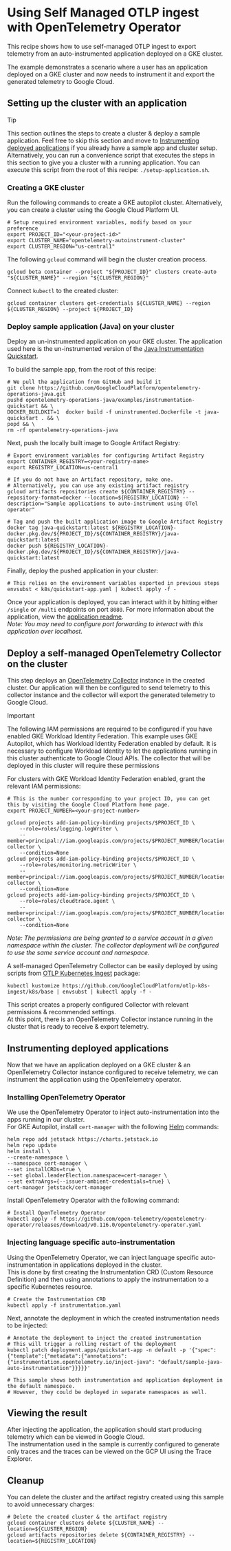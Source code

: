 # Using Self Managed OTLP ingest with OpenTelemetry Operator

This recipe shows how to use self-managed OTLP ingest to export telemetry from an auto-instrumented application deployed on a GKE cluster.

The example demonstrates a scenario where a user has an application deployed on a GKE cluster and now needs to instrument it and export the generated telemetry to Google Cloud.

## Setting up the cluster with an application

> [!TIP]
> This section outlines the steps to create a cluster & deploy a sample application. Feel free to skip this section and move to [Instrumenting deployed applications](#instrumenting-deployed-applications) if you already have a sample app and cluster setup. \
> Alternatively, you can run a convenience script that executes the steps in this section to give you a cluster with a running application. You can execute this script from the root of this recipe: `./setup-application.sh`. 

### Creating a GKE cluster

Run the following commands to create a GKE autopilot cluster. Alternatively, you can create a cluster using the Google Cloud Platform UI.

```shell
# Setup required environment variables, modify based on your preference
export PROJECT_ID="<your-project-id>"
export CLUSTER_NAME="opentelemetry-autoinstrument-cluster"
export CLUSTER_REGION="us-central1"
```

The following `gcloud` command will begin the cluster creation process.
```shell
gcloud beta container --project "${PROJECT_ID}" clusters create-auto "${CLUSTER_NAME}" --region "${CLUSTER_REGION}"
```

Connect `kubectl` to the created cluster:
```shell
gcloud container clusters get-credentials ${CLUSTER_NAME} --region ${CLUSTER_REGION} --project ${PROJECT_ID}
```

### Deploy sample application (Java) on your cluster

Deploy an un-instrumented application on your GKE cluster. The application used here is the un-instrumented version of the [Java Instrumentation Quickstart](https://github.com/GoogleCloudPlatform/opentelemetry-operations-java/tree/main/examples/instrumentation-quickstart).

To build the sample app, from the root of this recipe:
```shell
# We pull the application from GitHub and build it 
git clone https://github.com/GoogleCloudPlatform/opentelemetry-operations-java.git
pushd opentelemetry-operations-java/examples/instrumentation-quickstart && \
DOCKER_BUILDKIT=1  docker build -f uninstrumented.Dockerfile -t java-quickstart . && \
popd && \
rm -rf opentelemetry-operations-java
```

Next, push the locally built image to Google Artifact Registry:
```shell
# Export environment variables for configuring Artifact Registry
export CONTAINER_REGISTRY=<your-registry-name>
export REGISTRY_LOCATION=us-central1

# If you do not have an Artifact repository, make one.
# Alternatively, you can use any existing artifact registry
gcloud artifacts repositories create ${CONTAINER_REGISTRY} --repository-format=docker --location=${REGISTRY_LOCATION} --description="Sample applications to auto-instrument using OTel operator"

# Tag and push the built application image to Google Artifact Registry
docker tag java-quickstart:latest ${REGISTRY_LOCATION}-docker.pkg.dev/${PROJECT_ID}/${CONTAINER_REGISTRY}/java-quickstart:latest
docker push ${REGISTRY_LOCATION}-docker.pkg.dev/${PROJECT_ID}/${CONTAINER_REGISTRY}/java-quickstart:latest
```

Finally, deploy the pushed application in your cluster:
```shell
# This relies on the environment variables exported in previous steps
envsubst < k8s/quickstart-app.yaml | kubectl apply -f -
```

Once your application is deployed, you can interact with it by hitting either `/single` or `/multi` endpoints on port `8080`. For more information about the application, view the [application readme](uninstrumented-app/examples/instrumentation-quickstart/README.md).\
*Note: You may need to configure port forwarding to interact with this application over localhost.*

## Deploy a self-managed OpenTelemetry Collector on the cluster

This step deploys an [OpenTelemetry Collector](https://github.com/open-telemetry/opentelemetry-collector) instance in the created cluster. 
Our application will then be configured to send telemetry to this collector instance and the collector will export the generated telemetry to Google Cloud.

> [!IMPORTANT]
> The following IAM permissions are required to be configured if you have enabled GKE Workload Identity Federation. This example uses GKE Autopilot, which has Workload Identity Federation enabled by default.
> It is necessary to configure Workload Identity to let the applications running in this cluster authenticate to Google Cloud APIs. The collector that will be deployed in this cluster will require these permissions

For clusters with GKE Workload Identity Federation enabled, grant the relevant IAM permissions:
```shell
# This is the number corresponding to your project ID, you can get this by visiting the Google Cloud Platform home page.
export PROJECT_NUMBER=<your-project-number>

gcloud projects add-iam-policy-binding projects/$PROJECT_ID \
    --role=roles/logging.logWriter \
    --member=principal://iam.googleapis.com/projects/$PROJECT_NUMBER/locations/global/workloadIdentityPools/$PROJECT_ID.svc.id.goog/subject/ns/opentelemetry/sa/opentelemetry-collector \
    --condition=None
gcloud projects add-iam-policy-binding projects/$PROJECT_ID \
    --role=roles/monitoring.metricWriter \
    --member=principal://iam.googleapis.com/projects/$PROJECT_NUMBER/locations/global/workloadIdentityPools/$PROJECT_ID.svc.id.goog/subject/ns/opentelemetry/sa/opentelemetry-collector \
    --condition=None
gcloud projects add-iam-policy-binding projects/$PROJECT_ID \
    --role=roles/cloudtrace.agent \
    --member=principal://iam.googleapis.com/projects/$PROJECT_NUMBER/locations/global/workloadIdentityPools/$PROJECT_ID.svc.id.goog/subject/ns/opentelemetry/sa/opentelemetry-collector \
    --condition=None
```
*Note: The permissions are being granted to a service account in a given namespace within the cluster. The collector deployment will be configured to use the same service account and namespace.*

A self-managed OpenTelemetry Collector can be easily deployed by using scripts from [OTLP Kubernetes Ingest](https://github.com/GoogleCloudPlatform/otlp-k8s-ingest/tree/main) package:

```shell
kubectl kustomize https://github.com/GoogleCloudPlatform/otlp-k8s-ingest/k8s/base | envsubst | kubectl apply -f -
```

This script creates a properly configured Collector with relevant permissions & recommended settings. \
At this point, there is an OpenTelemetry Collector instance running in the cluster that is ready to receive & export telemetry.

## Instrumenting deployed applications

Now that we have an application deployed on a GKE cluster & an OpenTelemetry Collector instance configured to receive telemetry, we can instrument the application using the OpenTelemetry operator.

### Installing OpenTelemetry Operator

We use the OpenTelemetry Operator to inject auto-instrumentation into the apps running in our cluster.\
For GKE Autopilot, install `cert-manager` with the following [Helm](https://helm.sh) commands:
```shell
helm repo add jetstack https://charts.jetstack.io
helm repo update
helm install \
--create-namespace \
--namespace cert-manager \
--set installCRDs=true \
--set global.leaderElection.namespace=cert-manager \
--set extraArgs={--issuer-ambient-credentials=true} \
cert-manager jetstack/cert-manager
```

Install OpenTelemetry Operator with the following command:
```shell
# Install OpenTelemetry Operator
kubectl apply -f https://github.com/open-telemetry/opentelemetry-operator/releases/download/v0.116.0/opentelemetry-operator.yaml
```

### Injecting language specific auto-instrumentation

Using the OpenTelemetry Operator, we can inject language specific auto-instrumentation in applications deployed in the cluster.\
This is done by first creating the Instrumentation CRD (Custom Resource Definition) and then using annotations to apply the instrumentation to a specific Kubernetes resource.

```shell
# Create the Instrumentation CRD
kubectl apply -f instrumentation.yaml
```

Next, annotate the deployment in which the created instrumentation needs to be injected:

```shell
# Annotate the deployment to inject the created instrumentation
# This will trigger a rolling restart of the deployment
kubectl patch deployment.apps/quickstart-app -n default -p '{"spec":{"template":{"metadata":{"annotations":{"instrumentation.opentelemetry.io/inject-java": "default/sample-java-auto-instrumentation"}}}}}'

# This sample shows both instrumentation and application deployment in the default namespace.
# However, they could be deployed in separate namespaces as well.
```

## Viewing the result

After injecting the application, the application should start producing telemetry which can be viewed in Google Cloud.\
The instrumentation used in the sample is currently configured to generate only traces and the traces can be viewed on the GCP UI using the Trace Explorer.

## Cleanup

You can delete the cluster and the artifact registry created using this sample to avoid unnecessary charges:
```shell
# Delete the created cluster & the artifact registry
gcloud container clusters delete ${CLUSTER_NAME} --location=${CLUSTER_REGION}
gcloud artifacts repositories delete ${CONTAINER_REGISTRY} --location=${REGISTRY_LOCATION}
```
